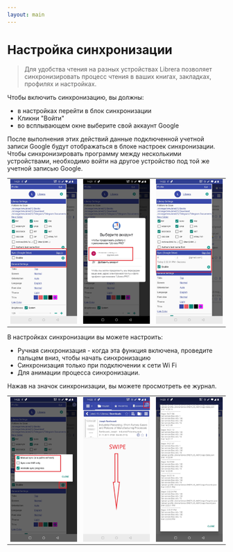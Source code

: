 ```yaml
---
layout: main
---
```


# Настройка синхронизации


> Для удобства чтения на разных устройствах Librera позволяет синхронизировать процесс чтения в ваших книгах, закладках, профилях и настройках.

Чтобы включить синхронизацию, вы должны:

* в настройках перейти в блок синхронизации
* Кликни &quot;Войти&quot;
* во всплывающем окне выберите свой аккаунт Google
 
После выполнения этих действий данные подключенной учетной записи Google будут отображаться в блоке настроек синхронизации. Чтобы синхронизировать программу между несколькими устройствами, необходимо войти на другое устройство под той же учетной записью Google.

||||
|-|-|-|
|![](1.jpg)|![](2.jpg)|![](3.jpg)|

В настройках синхронизации вы можете настроить:

* Ручная синхронизация - когда эта функция включена, проведите пальцем вниз, чтобы начать синхронизацию
* Синхронизация только при подключении к сети Wi Fi
* Для анимации процесса синхронизации.

Нажав на значок синхронизации, вы можете просмотреть ее журнал.

||||
|-|-|-|
|![](32.jpg)|![](41.jpg)|![](42.jpg)|
